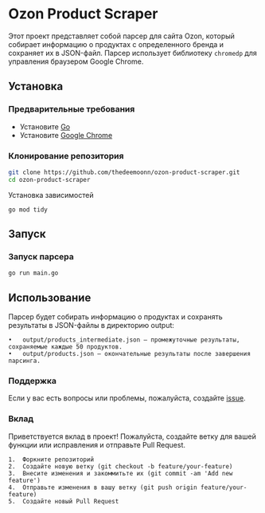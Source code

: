 # Ozon Product Scraper

Этот проект представляет собой парсер для сайта Ozon, который собирает информацию о продуктах с определенного бренда и сохраняет их в JSON-файл. Парсер использует библиотеку `chromedp` для управления браузером Google Chrome.

## Установка

### Предварительные требования

- Установите [Go](https://golang.org/doc/install)
- Установите [Google Chrome](https://www.google.com/intl/ru_ru/chrome/)

### Клонирование репозитория

```bash
git clone https://github.com/thedeemoonn/ozon-product-scraper.git
cd ozon-product-scraper
```
Установка зависимостей
```
go mod tidy
```

## Запуск

### Запуск парсера
```
go run main.go 
```

## Использование

Парсер будет собирать информацию о продуктах и сохранять результаты в JSON-файлы в директорию output:

	•	output/products_intermediate.json — промежуточные результаты, сохраняемые каждые 50 продуктов.
	•	output/products.json — окончательные результаты после завершения парсинга.

### Поддержка

Если у вас есть вопросы или проблемы, пожалуйста, создайте [issue](https://github.com/thedeemoonn/parser/issues).

### Вклад

Приветствуется вклад в проект! Пожалуйста, создайте ветку для вашей функции или исправления и отправьте Pull Request.

	1.	Форкните репозиторий
	2.	Создайте новую ветку (git checkout -b feature/your-feature)
	3.	Внесите изменения и закоммитьте их (git commit -am 'Add new feature')
	4.	Отправьте изменения в вашу ветку (git push origin feature/your-feature)
	5.	Создайте новый Pull Request